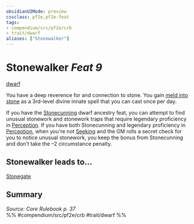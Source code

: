 ```yaml
---
obsidianUIMode: preview
cssclass: pf2e,pf2e-feat
tags:
- compendium/src/pf2e/crb
- trait/dwarf
aliases: ["Stonewalker"]
---
```

# Stonewalker  *Feat 9*  
[dwarf](/rules/traits/dwarf.md)  


You have a deep reverence for and connection to stone. You gain [meld into stone](/compendium/spells/meld-into-stone.md) as a 3rd-level divine innate spell that you can cast once per day.

If you have the [Stonecunning](/compendium/feats/stonecunning.md) dwarf ancestry feat, you can attempt to find unusual stonework and stonework traps that require legendary proficiency in [Perception](/compendium/skills.md#Perception). If you have both Stonecunning and legendary proficiency in [Perception](/compendium/skills.md#Perception), when you're not [Seeking](/rules/actions/seek.md) and the GM rolls a secret check for you to notice unusual stonework, you keep the bonus from Stonecunning and don't take the –2 circumstance penalty.

## Stonewalker leads to...

[Stonegate](/compendium/feats/stonegate-apg.md)

## Summary

*Source: Core Rulebook p. 37*  
%% #compendium/src/pf2e/crb #trait/dwarf %%